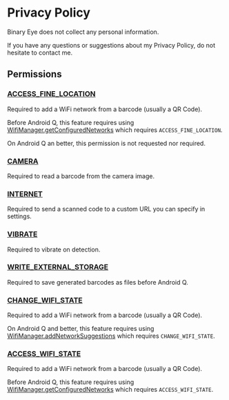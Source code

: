 # Privacy Policy

Binary Eye does not collect any personal information.

If you have any questions or suggestions about my Privacy Policy, do not
hesitate to contact me.

## Permissions

### [ACCESS_FINE_LOCATION](https://developer.android.com/reference/android/Manifest.permission#ACCESS_FINE_LOCATION)

Required to add a WiFi network from a barcode (usually a QR Code).

Before Android Q, this feature requires using
[WifiManager.getConfiguredNetworks][configuredNetworks]
which requires `ACCESS_FINE_LOCATION`.

On Android Q an better, this permission is not requested nor required.

### [CAMERA](https://developer.android.com/reference/android/Manifest.permission#CAMERA)

Required to read a barcode from the camera image.

### [INTERNET](https://developer.android.com/reference/android/Manifest.permission#INTERNET)

Required to send a scanned code to a custom URL you can specify in settings.

### [VIBRATE](https://developer.android.com/reference/android/Manifest.permission#VIBRATE)

Required to vibrate on detection.

### [WRITE_EXTERNAL_STORAGE](https://developer.android.com/reference/android/Manifest.permission#WRITE_EXTERNAL_STORAGE)

Required to save generated barcodes as files before Android Q.

### [CHANGE_WIFI_STATE](https://developer.android.com/reference/android/Manifest.permission#CHANGE_WIFI_STATE)

Required to add a WiFi network from a barcode (usually a QR Code).

On Android Q and better, this feature requires using
[WifiManager.addNetworkSuggestions][addNetworkSuggestions]
which requires `CHANGE_WIFI_STATE`.

### [ACCESS_WIFI_STATE](https://developer.android.com/reference/android/Manifest.permission#ACCESS_FINE_LOCATION)

Required to add a WiFi network from a barcode (usually a QR Code).

Before Android Q, this feature requires using
[WifiManager.getConfiguredNetworks][configuredNetworks]
which requires `ACCESS_WIFI_STATE`.

[configuredNetworks]: https://developer.android.com/reference/android/net/wifi/WifiManager#getConfiguredNetworks()
[addNetworkSuggestions]: https://developer.android.com/reference/android/net/wifi/WifiManager#addNetworkSuggestions(java.util.List%3Candroid.net.wifi.WifiNetworkSuggestion%3E)

